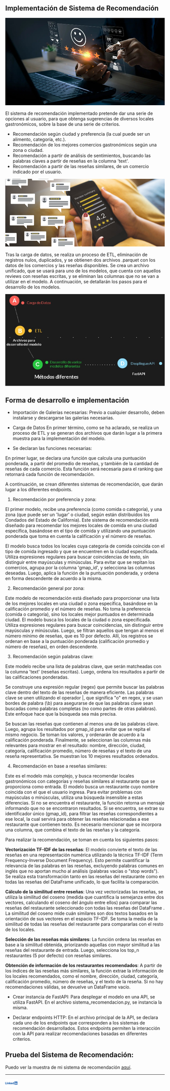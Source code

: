 ## Implementación de Sistema de Recomendación


<p align="center">
  <img src="/IMG/recomendacion.jpeg" alt="sistema de recomendación" />
</p>

El sistema de recomendación implementado pretende dar una serie de opciones al usuario, para que obtenga sugerencias de diversos locales gastronómicos, sobre la base de una serie de criterios.

- Recomendación según ciudad y preferencia (la cual puede ser un alimento, categoría, etc.).
- Recomendación de los mejores comercios gastronómicos según una zona o ciudad.
- Recomendación a partir de análisis de sentimientos, buscando las palabras claves a partir de reseñas en la columna 'text'.
- Recomendación a partir de las reseñas similares, de un comercio indicado por el usuario.

<p align="center">
  <img src="/IMG/recomendacion_review.jpg" alt="reviews" />
</p>


Tras la carga de datos, se realiza un proceso de ETL, eliminación de registros nulos, duplicados, y se obtienen dos archivos .parquet con los datos de los comercios y las reseñas disponibles.
Se crea un archivo unificado, que se usará para uno de los modelos, que cuenta con aquellos reviews con reseñas escritas, y se eliminan las columnas que no se van a utilizar en el modelo.
A continuación, se detallarán los pasos para el desarrollo de los modelos.

<p align="center">
  <img src="/IMG/desarrollo-MVP.jpeg" alt="MVP" />
</p>

## Forma de desarrollo e implementación
- Importación de Galerías necesarias:
Previo a cualquier desarrollo, deben instalarse y descargarse las galerías necesarias.

- Carga de Datos
En primer término, como se ha aclarado, se realiza un proceso de ETL y se generan dos archivos que darán lugar a la primera muestra para la implementación del modelo.

- Se declaran las funciones necesarias:

En primer lugar, se declara una función que calcula una puntuación ponderada, a partir del promedio de reseñas, y también de la cantidad de reseñas de cada comercio.
Esta función será necesaria para el ranking que retornará cada función de recomendación.

A continuación, se crean diferentes sistemas de recomendación, que darán lugar a los diferentes endpoints.

1) Recomendación por preferencia y zona:

El primer modelo, recibe una preferencia (como comida o categoría), y una zona (que puede ser un 'lugar' o ciudad, según están distribuidos los Condados del Estado de California).
Este sistema de recomendación está diseñado para recomendar los mejores locales de comida en una ciudad específica, basándose en el tipo de comida y utilizando una puntuación ponderada que toma en cuenta la calificación y el número de reseñas.

El modelo busca todos los locales cuya categoría de comida coincida con el tipo de comida ingresado y que se encuentren en la ciudad especificada. Utiliza expresiones regulares para buscar coincidencias de texto, sin distinguir entre mayúsculas y minúsculas. 
Para evitar que se repitan los comercios, agrupa por la columna 'gmap_id', y selecciona las columnas deseadas.
Luego, aplica la función de la puntuación ponderada, y ordena en forma descendente de acuerdo a la misma.

2) Recomendación general por zona:

Este modelo de recomendación está diseñado para proporcionar una lista de los mejores locales en una ciudad o zona específica, basándose en la calificación promedio y el número de reseñas. 
No toma la preferencia (comida o categoría), sino los locales mejor puntuados en determinada ciudad.
El modelo busca los locales de la ciudad o zona especificada. Utiliza expresiones regulares para buscar coincidencias, sin distinguir entre mayúsculas y minúsculas. Luego, se filtran aquellos que tengan al menos el número mínimo de reseñas, que es 10 por defecto. Allí, los registros se ordenan en base a la puntuación ponderada (calificación promedio y número de reseñas), en orden descendente.


3) Recomendación según palabras clave:

Este modelo recibe una lista de palabras clave, que serán matcheadas con la columna 'text' (reseñas escritas). Luego, ordena los resultados a partir de las calificaciones ponderadas.

Se construye una expresión regular (regex) que permite buscar las palabras clave dentro del texto de las reseñas de manera eficiente. Las palabras clave se unen utilizando el operador |, que significa "o" en regex, y se usan bordes de palabra (\\b) para asegurarse de que las palabras clave sean buscadas como palabras completas (no como partes de otras palabras). Este enfoque hace que la búsqueda sea más precisa.

Se buscan las reseñas que contienen al menos una de las palabras clave. Luego, agrupa los resultados por gmap_id para evitar que se repita el mismo negocio. Se toman los valores, y ordenarán de acuerdo a la calificación ponderada.
Finalmente, se seleccionan las columnas más relevantes para mostrar en el resultado: nombre, dirección, ciudad, categoría, calificación promedio, número de reseñas y el texto de una reseña representativa. Se muestran los 10 mejores resultados ordenados.


4) Recomendación en base a reseñas similares:

Este es el modelo más complejo, y busca recomendar locales gastronómicos con categorías y reseñas similares al restaurante que se proporciona como entrada. 
El modelo busca un restaurante cuyo nombre coincida con el que el usuario ingresa. Para evitar problemas con mayúsculas o minúsculas, utiliza una búsqueda insensible a estas diferencias. Si no se encuentra el restaurante, la función retorna un mensaje informando que no se encontraron resultados.
Si se encuentra, se extrae su identificador único (gmap_id), para filtrar las reseñas correspondientes a ese local, la cual servirá para obtener las reseñas relacionadas a ese restaurante que contienen texto. 
Es necesario mencionar que se incorpora una columna, que combina el texto de las reseñas y la categoría.

Para realizar la recomendación, se toman en cuenta los siguientes pasos:

**Vectorización TF-IDF de las reseñas**: 
El modelo convierte el texto de las reseñas en una representación numérica utilizando la técnica TF-IDF (Term Frequency-Inverse Document Frequency). Esto permite cuantificar la relevancia de las palabras en las reseñas, excluyendo palabras comunes en inglés que no aportan mucho al análisis (palabras vacías o "stop words"). Se realiza esta transformación tanto en las reseñas del restaurante como en todas las reseñas del DataFrame unificado, lo que facilita la comparación.

**Cálculo de la similitud entre reseñas**: 
Una vez vectorizadas las reseñas, se utiliza la similitud del coseno (medida que cuantifica la semejanza entre dos vectores, calculando el coseno del ángulo entre ellos) para comparar las reseñas del restaurante seleccionado con todas las reseñas del DataFrame . La similitud del coseno mide cuán similares son dos textos basados en la orientación de sus vectores en el espacio TF-IDF. Se toma la media de la similitud de todas las reseñas del restaurante para compararlas con el resto de los locales.

**Selección de las reseñas más similares**: 
La función ordena las reseñas en base a la similitud obtenida, priorizando aquellas con mayor similitud a las reseñas del restaurante de entrada. Luego, selecciona los top_n restaurantes (5 por defecto) con reseñas similares.

**Obtención de información de los restaurantes recomendados**: A partir de los índices de las reseñas más similares, la función extrae la información de los locales recomendados, como el nombre, dirección, ciudad, categoría, calificación promedio, número de reseñas, y el texto de la reseña. Si no hay recomendaciones válidas, se devuelve un DataFrame vacío.


- Crear instancia de FastAPI:
Para desplegar el modelo en una API, se utiliza FastAPI. En el archivo sistema_recomendacion.py, se instancia la misma.

- Declarar endpoints HTTP:
En el archivo principal de la API, se declara cada uno de los endpoints que corresponden a los sistemas de recomendación desarrollados. Estos endpoints permiten la interacción con la API para realizar recomendaciones basadas en diferentes criterios.

## Prueba del Sistema de Recomendación:
Puedo ver la muestra de mi sistema de recomendación [aquí](https://drive.google.com/file/d/1L5St4tRXbFGrvCxId5KMWVALMLEPTQJ0/view?usp=sharing).

---
<a href="https://www.linkedin.com/in/gaston-orellano/"><img src="/IMG/lkd.png" alt="LinkedIn" width="40"/></a>
